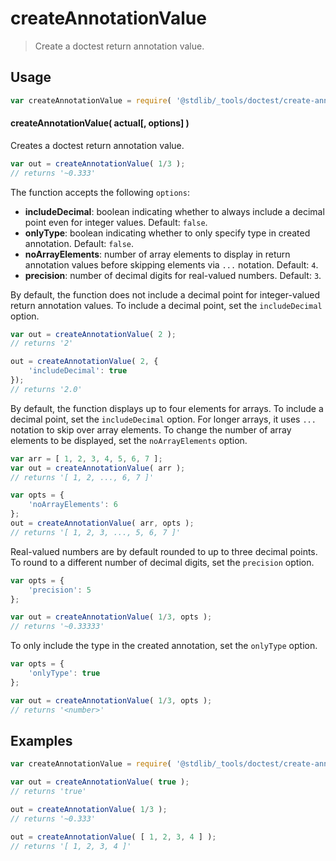 <!--

@license Apache-2.0

Copyright (c) 2018 The Stdlib Authors.

Licensed under the Apache License, Version 2.0 (the "License");
you may not use this file except in compliance with the License.
You may obtain a copy of the License at

   http://www.apache.org/licenses/LICENSE-2.0

Unless required by applicable law or agreed to in writing, software
distributed under the License is distributed on an "AS IS" BASIS,
WITHOUT WARRANTIES OR CONDITIONS OF ANY KIND, either express or implied.
See the License for the specific language governing permissions and
limitations under the License.

-->

# createAnnotationValue

> Create a doctest return annotation value.

<section class="usage">

## Usage

```javascript
var createAnnotationValue = require( '@stdlib/_tools/doctest/create-annotation-value' );
```

#### createAnnotationValue( actual\[, options] )

Creates a doctest return annotation value.

```javascript
var out = createAnnotationValue( 1/3 );
// returns '~0.333'
```

The function accepts the following `options`:

-   **includeDecimal**: boolean indicating whether to always include a decimal point even for integer values. Default: `false`.
-   **onlyType**: boolean indicating whether to only specify type in created annotation. Default: `false`.
-   **noArrayElements**: number of array elements to display in return annotation values before skipping elements via `...` notation. Default: `4`.
-   **precision**: number of decimal digits for real-valued numbers. Default: `3`.

By default, the function does not include a decimal point for integer-valued return annotation values. To include a decimal point, set the `includeDecimal` option.

```javascript
var out = createAnnotationValue( 2 );
// returns '2'

out = createAnnotationValue( 2, {
    'includeDecimal': true
});
// returns '2.0'
```

By default, the function displays up to four elements for arrays. To include a decimal point, set the `includeDecimal` option. For longer arrays, it uses `...` notation to skip over array elements. To change the number of array elements to be displayed, set the `noArrayElements` option.

```javascript
var arr = [ 1, 2, 3, 4, 5, 6, 7 ];
var out = createAnnotationValue( arr );
// returns '[ 1, 2, ..., 6, 7 ]'

var opts = {
    'noArrayElements': 6
};
out = createAnnotationValue( arr, opts );
// returns '[ 1, 2, 3, ..., 5, 6, 7 ]'
```

Real-valued numbers are by default rounded to up to three decimal points. To round to a different number of decimal digits, set the `precision` option.

```javascript
var opts = {
    'precision': 5
};

var out = createAnnotationValue( 1/3, opts );
// returns '~0.33333'
```

To only include the type in the created annotation, set the `onlyType` option.

```javascript
var opts = {
    'onlyType': true
};

var out = createAnnotationValue( 1/3, opts );
// returns '<number>'
```

</section>

<!-- /.usage -->

<section class="notes">

</section>

<!-- /.notes -->

<section class="examples">

## Examples

<!-- eslint no-undef: "error" -->

```javascript
var createAnnotationValue = require( '@stdlib/_tools/doctest/create-annotation-value' );

var out = createAnnotationValue( true );
// returns 'true'

out = createAnnotationValue( 1/3 );
// returns '~0.333'

out = createAnnotationValue( [ 1, 2, 3, 4 ] );
// returns '[ 1, 2, 3, 4 ]'
```

</section>

<!-- /.examples -->

<section class="links">

</section>

<!-- /.links -->

